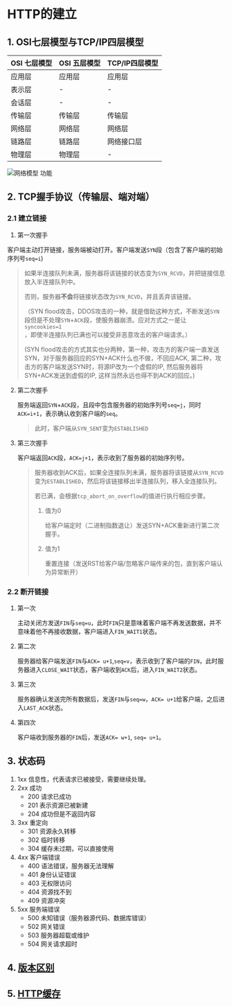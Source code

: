# HTTP的建立

## 1. OSI七层模型与TCP/IP四层模型

| OSI 七层模型 | OSI 五层模型 | TCP/IP四层模型 |
| ------------ | ------------ | -------------- |
| 应用层       | 应用层       | 应用层         |
| 表示层       | -            | -              |
| 会话层       | -            | -              |
| 传输层       | 传输层       | 传输层         |
| 网络层       | 网络层       | 网络层         |
| 链路层       | 链路层       | 网络接口层     |
| 物理层       | 物理层       | -              |

![网络模型 功能](https://img-blog.csdnimg.cn/20201028134158932.png?x-oss-process=image/watermark,type_ZmFuZ3poZW5naGVpdGk,shadow_10,text_aHR0cHM6Ly9ibG9nLmNzZG4ubmV0L3d3eTAzMjQ=,size_16,color_FFFFFF,t_70#pic_center)

## 2. TCP握手协议（传输层、端对端）

 ### 2.1 建立链接

1. 第一次握手

​	客户端主动打开链接，服务端被动打开。客户端发送`SYN`段（包含了客户端的初始序列号`seq=i`)

> 如果半连接队列未满，服务器将该链接的状态变为`SYN_RCVD`，并把链接信息放入半连接队列中。
>
> 否则，服务器**不会**将链接状态改为`SYN_RCVD`，并且丢弃该链接。
>
> （SYN flood攻击，DDOS攻击的一种，就是借助这种方式，不断发送`SYN`段但是不处理`SYN`+`ACK`段，使服务器崩溃。应对方式之一是让`syncookies=1`，即使半连接队列已满也可以接受非恶意攻击的客户端请求。）
>
> (SYN flood攻击的方式其实也分两种，第一种，攻击方的客户端一直发送SYN，对于服务器回应的SYN+ACK什么也不做，不回应ACK, 第二种，攻击方的客户端发送SYN时，将源IP改为一个虚假的IP, 然后服务器将SYN+ACK发送到虚假的IP, 这样当然永远也得不到ACK的回应。)

2. 第二次握手

   服务端返回`SYN`+`ACK`段，且段中包含服务器的初始序列号`seq=j`，同时`ACK=i+1`，表示确认收到客户端的`seq`。

   > 此时，客户端从`SYN_SENT`变为`ESTABLISHED`

3. 第三次握手

   客户端返回`ACK`段，`ACK=j+1`，表示收到了服务器的初始序列号。

   > 服务器收到ACK后，如果全连接队列未满，服务器将该链接从`SYN_RCVD`变为`ESTABLISHED`，然后将该链接移出半连接队列，移入全连接队列。
   >
   > 若已满，会根据`tcp_abort_on_overflow`的值进行执行相应步骤。
   >
   >  1. 值为0
   >
   >     给客户端定时（二进制指数退让）发送SYN+ACK重新进行第二次握手。
   >
   >  2. 值为1
   >
   >     重置连接（发送RST给客户端/忽略客户端传来的包，直到客户端认为异常断开）

### 2.2 断开链接

1. 第一次

   主动关闭方发送`FIN`与`seq=u`，此时`FIN`只是意味着客户端不再发送数据，并不意味着他不再接收数据，客户端进入`FIN_WAIT1`状态。

2. 第二次

   服务器给客户端发送`FIN`与`ACK= u+1`,`seq=v`，表示收到了客户端的`FIN`，此时服务器进入`CLOSE_WAIT`状态，客户端收到`ACK`后，进入`FIN_WAIT2`状态。

3. 第三次

   服务器确认发送完所有数据后，发送`FIN`与`seq=w`，`ACK= u+1`给客户端，之后进入`LAST_ACK`状态。

4. 第四次

   客户端收到服务器的`FIN`后，发送`ACK= w+1`, `seq= u+1`。

## 3. 状态码

1. 1xx 信息性，代表请求已被接受，需要继续处理。
2. 2xx 成功
   - 200 请求已成功
   - 201 表示资源已被新建
   - 204 成功但是不返回内容
3. 3xx 重定向
   - 301 资源永久转移
   - 302 临时转移
   - 304 缓存未过期，可以直接使用
4. 4xx 客户端错误
   - 400 语法错误，服务器无法理解
   - 401 身份认证错误
   - 403 无权限访问
   - 404 资源找不到
   - 409 资源冲突
5. 5xx 服务端错误
   - 500 未知错误（服务器源代码、数据库错误）
   - 502 网关错误
   - 503 服务器超载或维护
   - 504 网关请求超时



## 4. [版本区别](https://dayswithvenki.top/posts/http_versions)

## 5. [HTTP缓存](https://dayswithvenki.top/posts/cache)



